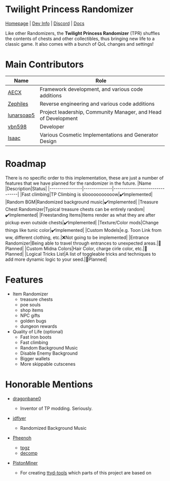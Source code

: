 # Twilight Princess Randomizer
[Homepage](https://tprandomizer.com) | [Dev Info](https://wiki.tprandomizer.com/index.php?title=Dev) | [Discord](https://discord.tprandomizer.com) | [Docs](https://zsrtp.github.io/Randomizer)

Like other Randomizers, the **Twilight Princess Randomizer** (TPR) shuffles the contents of chests and other collectibles, thus bringing new life to a classic game. It also comes with a bunch of QoL changes and settings!

# Main Contributors
|Name|Role|
|----------------|-------------------------------|
|[AECX](//github.com/AECX)|Framework development, and various code additions|
|[Zephiles](//github.com/Zephiles)|Reverse engineering and various code additions|
|[lunarsoap5](//github.com/lunarsoap5)|Project leadership, Community Manager, and Head of Development|
|[vbn598](//github.com/vbn598)|Developer|
|[Isaac](//github.com/icogn)|Various Cosmetic Implementations and Generator Design|

# Roadmap
There is no specific order to this implementation, these are just a number of features that we have planned for the randomizer in the future.
|Name            |Description|Status|
|----------------|--------------|-------------------------------|
|Fast climbing|TP Climbing is slooooooooooow|✔️Implemented|
|Random BGM|Randomized background music|✔️Implemented|
|Treasure Chest Randomizer|Typical treasure chests can be entirely random|✔️Implemented|
|Freestanding Items|Items render as what they are after pickup even outside chests|✔️Implemented|
|Texture/Color mods|Change things like tunic color|✔️Implemented|
|Custom Models|e.g. Toon Link from ww, different clothing, etc.|❌Not going to be implemented|
|Entrance Randomizer|Being able to travel through entrances to unexpected areas.|🔧Planned|
|Custom Midna Colors|Hair Color, charge cirle color, etc.|🔧Planned|
|Logical Tricks List|A list of toggleable tricks and techniques to add more dynamic logic to your seed.|🔧Planned|

# Features
* Item Randomizer
  * treasure chests
  * poe souls
  * shop items
  * NPC gifts
  * golden bugs
  * dungeon rewards
* Quality of Life (optional)
  * Fast Iron boots
  * Fast climbing
  * Random Background Music
  * Disable Enemy Background
  * Bigger wallets
  * More skippable cutscenes

# Honorable Mentions
* [dragonbane0](//github.com/dragonbane0)
    * Inventor of TP modding. Seriously.

* [jdflyer](//github.com/jdflyer)
    * Randomized Background Music

* [Pheenoh](//github.com/Pheenoh)
    * [tpgz](//github.com/zsrtp/tpgz)
    * [decomp](//github.com/zsrtp/decomp)

* [PistonMiner](//github.com/PistonMiner)
    * For creating [ttyd-tools](//github.com/PistonMiner/ttyd-tools) which parts of this project are based on
